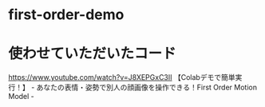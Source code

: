 # first-order-demo

# 使わせていただいたコード
https://www.youtube.com/watch?v=J8XEPGxC3II
【Colabデモで簡単実行！】 - あなたの表情・姿勢で別人の顔画像を操作できる！First Order Motion Model -
